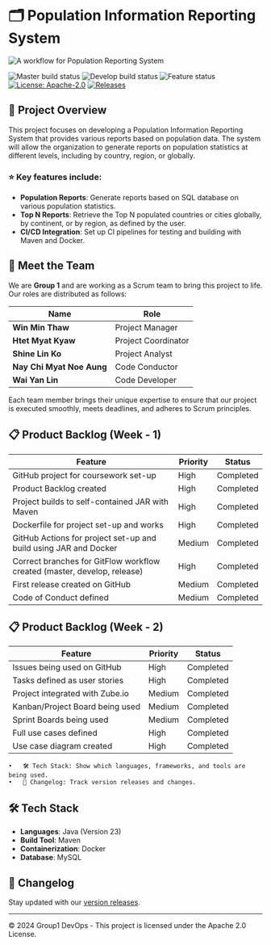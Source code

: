 # 🗂️ Population Information Reporting System

![A workflow for Population Reporting System](https://img.shields.io/badge/A%20workflow%20for%20Population%20Reporting%20System-passing-brightgreen?logo=github&logoColor=white)

![Master build status](https://img.shields.io/badge/Master%20build-passing-brightgreen)
![Develop build status](https://img.shields.io/badge/Develop%20build-passing-brightgreen)
![Feature status](https://img.shields.io/badge/Feature-passing-brightgreen)
[![License: Apache-2.0](https://img.shields.io/badge/license-Apache--2.0-brightgreen)](https://opensource.org/licenses/Apache-2.0)
[![Releases](https://img.shields.io/github/release/eau-dae-raie-A/Dev-Ops-Group-1-/all.svg?style=flat-square)](https://github.com/eau-dae-raie-A/Dev-Ops-Group-1-/releases)

## 📝 Project Overview

This project focuses on developing a Population Information Reporting System that provides various reports based on population data. The system will allow the organization to generate reports on population statistics at different levels, including by country, region, or globally.

### ⭐ Key features include:
- **Population Reports**: Generate reports based on SQL database on various population statistics.
- **Top N Reports**: Retrieve the Top N populated countries or cities globally, by continent, or by region, as defined by the user.
- **CI/CD Integration**: Set up CI pipelines for testing and building with Maven and Docker.

## 👥 Meet the Team

We are **Group 1** and are working as a Scrum team to bring this project to life. Our roles are distributed as follows:

| Name                    | Role                    |
|-------------------------|-------------------------|
| **Win Min Thaw**         | Project Manager         |
| **Htet Myat Kyaw**       | Project Coordinator     |
| **Shine Lin Ko**         | Project Analyst         |
| **Nay Chi Myat Noe Aung**| Code Conductor          |
| **Wai Yan Lin**          | Code Developer          |

Each team member brings their unique expertise to ensure that our project is executed smoothly, meets deadlines, and adheres to Scrum principles.

## 📋 Product Backlog (Week - 1)

| Feature                                                   | Priority   | Status        |
|-----------------------------------------------------------|------------|---------------|
| GitHub project for coursework set-up                      | High       | Completed     |
| Product Backlog created                                   | High       | Completed     |
| Project builds to self-contained JAR with Maven           | High       | Completed     |
| Dockerfile for project set-up and works                   | High       | Completed     |
| GitHub Actions for project set-up and build using JAR and Docker | Medium    | Completed    |
| Correct branches for GitFlow workflow created (master, develop, release) | High | Completed   |
| First release created on GitHub                           | Medium     | Completed    |
| Code of Conduct defined                                   | Medium     | Completed    |

## 📋 Product Backlog (Week - 2)

| Feature                                                   | Priority   | Status        |
|-----------------------------------------------------------|------------|---------------|
| Issues being used on GitHub                               | High       | Completed     |
| Tasks defined as user stories                             | High       | Completed     |
| Project integrated with Zube.io                           | Medium     | Completed 	 |
| Kanban/Project Board being used                           | Medium     | Completed     |
| Sprint Boards being used                                  | Medium     | Completed     |
| Full use cases defined                                    | High       | Completed	 |
| Use case diagram created                                  | High       | Completed     |

	•	🛠️ Tech Stack: Show which languages, frameworks, and tools are being used.
	•	🔄 Changelog: Track version releases and changes.

## 🛠️ Tech Stack
- **Languages**: Java (Version 23)
- **Build Tool**: Maven
- **Containerization**: Docker
- **Database**: MySQL

## 🔄 Changelog
Stay updated with our [version releases](https://github.com/eau-dae-raie-A/Dev-Ops-Group-1-/releases).

---

© 2024 Group1 DevOps - This project is licensed under the Apache 2.0 License.
